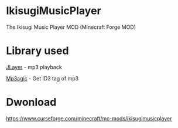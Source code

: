 # IkisugiMusicPlayer
The Ikisugi Music Player MOD (Minecraft Forge MOD)

# Library used

[JLayer](http://www.javazoom.net/javalayer/javalayer.html) - mp3 playback

[Mp3agic](https://github.com/mpatric/mp3agic) - Get ID3 tag of mp3

# Dwonload
https://www.curseforge.com/minecraft/mc-mods/ikisugimusicplayer
